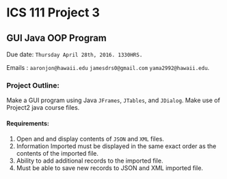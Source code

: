 # ICS 111 Project 3
## GUI Java OOP Program
Due date: `Thursday April 28th, 2016. 1330HRS.`

Emails : `aaronjon@hawaii.edu` `jamesdrs0@gmail.com` `yama2992@hawaii.edu`.

### Project Outline:
Make a GUI program using Java `JFrames`, `JTables`, and `JDialog`.
Make use of Project2 java course files. 

#### Requirements:
1. Open and and display contents of `JSON` and `XML` files.
2. Information Imported must be displayed in the same exact order as the contents of the imported file.
3. Ability to add additional records to the imported file.
4. Must be able to save new records to JSON and XML imported file.
